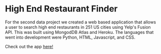 # High End Restaurant Finder
For the second data project we created a web based application that allows a user to search high end restaurants in 251 US cities using Yelp's Fusion API. This was built using MongodDB Atlas and Heroku. The languages that went into development were Python, HTML, Javascript, and CSS.

Check out the app [here!](https://high-end-restaurant-finder.herokuapp.com/)
